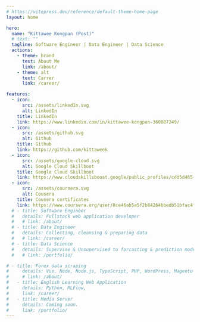 ```yaml
---
# https://vitepress.dev/reference/default-theme-home-page
layout: home

hero:
  name: "Kittawee Kongpan (Post)"
  # text: ""
  tagline: Software Engineer | Data Engineer | Data Science
  actions:
    - theme: brand
      text: About Me
      link: /about/
    - theme: alt
      text: Carrer
      link: /career/

features:
  - icon: 
      src: /assets/linkedIn.svg
      alt: LinkedIn
    title: LinkedIn
    link: https://www.linkedin.com/in/kittawee-kongpan-360887249/
  - icon: 
      src: /assets/github.svg
      alt: Github
    title: Github
    link: https://github.com/kittaweek
  - icon:
      src: /assets/google-cloud.svg
      alt: Google Cloud Skillboot
    title: Google Cloud Skillboot
    link: https://www.cloudskillsboost.google/public_profiles/cdd5d465-cc8a-49ab-9368-9be21c2d8569
  - icon: 
      src: /assets/coursera.svg
      alt: Cousera
    title: Cousera certificates
    link: https://www.coursera.org/user/8ce46ab5a5f2b84264bbedb51bfac4fd
  # - title: Software Engineer
  #   details: Fullstack web application developer
  #   # link: /about/
  # - title: Data Engineer
  #   details: Collecting, cleansing & preparing data
  #   # link: /career/
  # - title: Data Science
  #   details: Supervise & Unsupervised to forcasting & prediction model.
  #   # link: /portfolio/

# - title: Forex data scraping
#     details: Vue, Node, Node.js, TypeScript, PHP, WordPress, Magento 2
#     # link: /about/
#   - title: English Learning Web Application
#     details: Python, MLFlow, 
#     link: /career/
#   - title: Media Server
#     details: Coming soon.
#     link: /portfolio/
---
```


